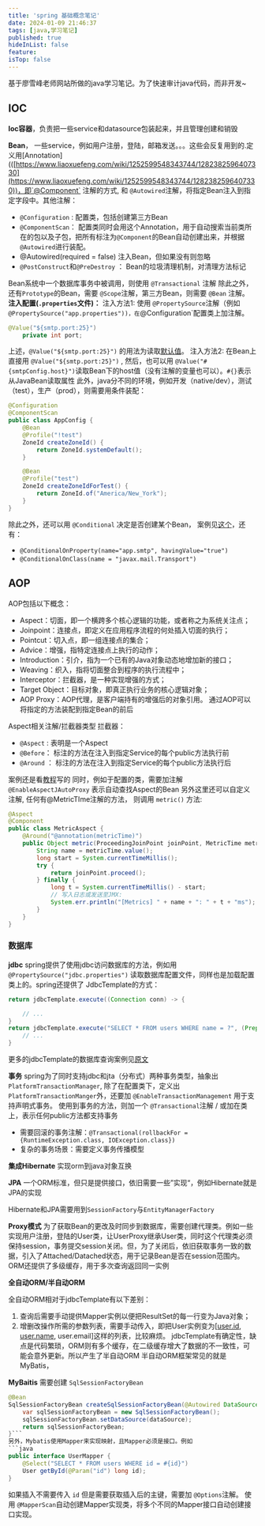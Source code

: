 ```yaml
---
title: 'spring 基础概念笔记'
date: 2024-01-09 21:46:37
tags: [java,学习笔记]
published: true
hideInList: false
feature: 
isTop: false
---
```



基于廖雪峰老师网站所做的java学习笔记。为了快速审计java代码，而非开发~


## IOC

**Ioc容器**，负责把一些service和datasource包装起来，并且管理创建和销毁

**Bean**， 一些service，例如用户注册，登陆，邮箱发送。。。这些会反复用到的.定义用[Annotation](([https://www.liaoxuefeng.com/wiki/1252599548343744/1282382596407330](https://www.liaoxuefeng.com/wiki/1252599548343744/1282382596407330))，即`@Component` 注解的方式, 和 `@Autowired`注解，将指定Bean注入到指定字段中。其他注解：

- `@Configuration` : 配置类，包括创建第三方Bean
- `@ComponentScan`： 配置类同时会用这个Annotation，用于自动搜索当前类所在的包以及子包，把所有标注为`@Component`的Bean自动创建出来，并根据`@Autowired`进行装配。
- @Autowired(required = false) 注入Bean，但如果没有则忽略
- `@PostConstruct`和`@PreDestroy` ： Bean的垃圾清理机制，对清理方法标记

Bean系统中一个数据库事务中被调用，则使用 `@Transactional` 注解
除此之外，还有`Prototype`的Bean，需要 `@Scope`注解，第三方Bean，则需要 `@Bean`
注解。
**注入配置(`.properties`文件)：**
注入方法1: 使用 `@PropertySource`注解（例如`@PropertySource("app.properties"))，在`@Configuration`配置类上加注解。

```java
@Value("${smtp.port:25}")
    private int port;

```

上述，`@Value("${smtp.port:25}")` 的用法为读取[默认值](https://www.liaoxuefeng.com/wiki/1252599548343744/1282383225552930)。
注入方法2: 在Bean上直接用 `@Value("${smtp.port:25}")` , 然后，也可以用 `@Value("#{smtpConfig.host}")`读取Bean下的host值（没有注解的变量也可以）。`#{}`表示从JavaBean读取属性
此外，java分不同的环境，例如开发（native/dev），测试（test），生产（prod），则需要用条件装配：

```java
@Configuration
@ComponentScan
public class AppConfig {
    @Bean
    @Profile("!test")
    ZoneId createZoneId() {
        return ZoneId.systemDefault();
    }

    @Bean
    @Profile("test")
    ZoneId createZoneIdForTest() {
        return ZoneId.of("America/New_York");
    }
}

```

除此之外，还可以用 `@Conditional` 决定是否创建某个Bean， 案例见[这个](https://www.liaoxuefeng.com/wiki/1252599548343744/13080438746644820)，还有：

- `@ConditionalOnProperty(name="app.smtp", havingValue="true")`
- `@ConditionalOnClass(name = "javax.mail.Transport")`

## AOP

AOP包括以下概念：

- Aspect：切面，即一个横跨多个核心逻辑的功能，或者称之为系统关注点；
- Joinpoint：连接点，即定义在应用程序流程的何处插入切面的执行；
- Pointcut：切入点，即一组连接点的集合；
- Advice：增强，指特定连接点上执行的动作；
- Introduction：引介，指为一个已有的Java对象动态地增加新的接口；
- Weaving：织入，指将切面整合到程序的执行流程中；
- Interceptor：拦截器，是一种实现增强的方式；
- Target Object：目标对象，即真正执行业务的核心逻辑对象；
- AOP Proxy：AOP代理，是客户端持有的增强后的对象引用。
通过AOP可以将指定的方法装配到指定Bean的前后

Aspect相关注解/拦截器类型
拦截器：

- `@Aspect` : 表明是一个Aspect
- `@Before`： 标注的方法在注入到指定Service的每个public方法执行前
- `@Around` ： 标注的方法在注入到指定Service的每个public方法执行后

案例还是看[教程](https://www.liaoxuefeng.com/wiki/1252599548343744/1310052352786466)写的
同时，例如于配置的类，需要加注解 `@EnableAspectJAutoProxy` 表示自动查找Aspect的Bean
另外这里还可以自定义注解, 任何有@MetricTIme注解的方法， 则调用 `metric()` 方法:

```java
@Aspect
@Component
public class MetricAspect {
    @Around("@annotation(metricTime)")
    public Object metric(ProceedingJoinPoint joinPoint, MetricTime metricTime) throws Throwable {
        String name = metricTime.value();
        long start = System.currentTimeMillis();
        try {
            return joinPoint.proceed();
        } finally {
            long t = System.currentTimeMillis() - start;
            // 写入日志或发送至JMX:
            System.err.println("[Metrics] " + name + ": " + t + "ms");
        }
    }
}

```

### 数据库

**jdbc**
spring提供了使用jdbc访问数据库的方法，例如用 `@PropertySource("jdbc.properties")` 读取数据库配置文件，同样也是加载配置类上的。spring还提供了 JdbcTemplate的方式：

```java
return jdbcTemplate.execute((Connection conn) -> {

	// ...
}
return jdbcTemplate.execute("SELECT * FROM users WHERE name = ?", (PreparedStatement ps) -> {
	// ...
}

```

更多的jdbcTemplate的数据库查询案例见[原文](https://www.liaoxuefeng.com/wiki/1252599548343744/1282383699509281)

**事务**
spring为了同时支持jdbc和jta（分布式）两种事务类型，抽象出 `PlatformTransactionManager`, 除了在配置类下，定义出`PlatformTransactionManger`外，还要加 `@EnableTransactionManagement` 用于支持声明式事务。
使用到事务的方法，则加一个 `@Transactional`注解 / 或加在类上，表示任何public方法都支持事务

- 需要回滚的事务注解：`@Transactional(rollbackFor = {RuntimeException.class, IOException.class})`
- 复杂的事务场景：需要定义事务传播模型

**集成Hibernate**
实现orm到java对象互换

**JPA**
一个ORM标准，但只是提供接口，依旧需要一些”实现“，例如Hibernate就是JPA的实现

Hibernate和JPA需要用到`SessionFactory`与`EntityManagerFactory`

**Proxy模式**
为了获取Bean的更改及时同步到数据库，需要创建代理类。例如一些实现用户注册，登陆的User类，让UserProxy继承User类，同时这个代理类必须保持session，事务提交session关闭。但，为了关闭后，依旧获取事务一致的数据，引入了Attached/Datached状态，用于记录Bean是否在session范围内。
ORM还提供了多级缓存，用于多次查询返回同一实例

**全自动ORM/半自动ORM**

全自动ORM相对于jdbcTemplate有以下差别：

1. 查询后需要手动提供Mapper实例以便把ResultSet的每一行变为Java对象；
2. 增删改操作所需的参数列表，需要手动传入，即把User实例变为[[user.id](http://user.id/), [user.name](http://user.name/), user.email]这样的列表，比较麻烦。
jdbcTemplate有确定性，缺点是代码繁琐，ORM则有多个缓存，在二级缓存增大了数据的不一致性，可能会意外更新。所以产生了半自动ORM
半自动ORM框架常见的就是MyBatis，

**MyBaitis**
需要创建 `SqlSessionFactoryBean`

```java
@Bean
SqlSessionFactoryBean createSqlSessionFactoryBean(@Autowired DataSource dataSource) {
    var sqlSessionFactoryBean = new SqlSessionFactoryBean();
    sqlSessionFactoryBean.setDataSource(dataSource);
    return sqlSessionFactoryBean;
}```
另外，Mybatis使用Mapper来实现映射，且Mapper必须是接口。例如
```java
public interface UserMapper {
	@Select("SELECT * FROM users WHERE id = #{id}")
	User getById(@Param("id") long id);
}
```

如果插入不需要传入 `id` 但是需要获取插入后的主键，需要加 `@Options`注解。
使用 `@MapperScan`自动创建Mapper实现类，将多个不同的Mapper接口自动创建接口实现。